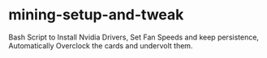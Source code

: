 # mining-setup-and-tweak
Bash Script to Install Nvidia Drivers, Set Fan Speeds and keep persistence, Automatically Overclock the cards and undervolt them.
